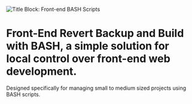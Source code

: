 ![Title Block: Front-end BASH Scripts](./images-for-readme/a_title-block)

# Front-End Revert Backup and Build with BASH, a simple solution for local control over front-end web development.

Designed specifically for managing small to medium sized projects using BASH scripts. 
